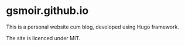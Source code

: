 # gsmoir.github.io

This is a personal website cum blog, developed using Hugo framework.

The site is licenced under MIT.
